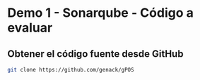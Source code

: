 # Demo 1 - Sonarqube - Código a evaluar

## Obtener el código fuente desde GitHub

~~~ bash
git clone https://github.com/genack/gPOS
~~~

